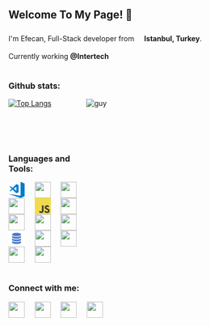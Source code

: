 ## Welcome To My Page! 👋

I'm Efecan, Full-Stack developer from <img src="https://image.flaticon.com/icons/svg/940/940164.svg" width="12" height="22" /> **Istanbul, Turkey**.
<br><br>
Currently working **@Intertech**  <img src="https://www.teknoparkistanbul.com.tr/uploads/companies/intertech_w540_op_op_op.webp"  width="19" height="15"/> 
 <br> <br>
 
 
 ### Github stats:
[![Top Langs](https://github-readme-stats.vercel.app/api/top-langs/?username=efecanpinar&layout=compact&theme=dark)](https://github.com/efecanpinar/github-readme-stats) <img align="right" height="270px" alt="guy" width="350" src="https://i.pinimg.com/originals/e4/26/70/e426702edf874b181aced1e2fa5c6cde.gif" />
 <br> <br> <br> <br> <br>
 
### Languages and Tools:

<div>
<img align="center" src="https://raw.githubusercontent.com/github/explore/80688e429a7d4ef2fca1e82350fe8e3517d3494d/topics/visual-studio-code/visual-studio-code.png"  height="32" width="32" /> &nbsp; &nbsp;
<img align="center" src="https://user-images.githubusercontent.com/48981528/121355436-8dd79700-c938-11eb-80b9-ea0d908fd0ae.png" height="32" width="32" /> &nbsp; &nbsp;
<img align="center" src="https://user-images.githubusercontent.com/48981528/121355599-b495cd80-c938-11eb-9afe-081a36991912.png"  height="32" width="32" /> &nbsp; &nbsp;
<img align="center" src="https://user-images.githubusercontent.com/48981528/121355809-f0309780-c938-11eb-82a4-d85548fd1c22.png"  height="32" width="32" /> &nbsp; &nbsp;
<img align="center" src="https://raw.githubusercontent.com/github/explore/80688e429a7d4ef2fca1e82350fe8e3517d3494d/topics/javascript/javascript.png"  height="32" width="32" /> &nbsp; &nbsp; 
  <img align="center" src="https://user-images.githubusercontent.com/48981528/121356190-4dc4e400-c939-11eb-9669-42b38d84791c.png"  height="32" width="32" /> &nbsp; &nbsp;
<img align="center" src="https://cdn.icon-icons.com/icons2/2107/PNG/512/file_type_vue_icon_130078.png"  height="32" width="32" /> &nbsp; &nbsp;
<img align="center" src="https://nodejs.org/static/images/logos/nodejs-new-pantone-black.svg"  height="32" width="32" /> &nbsp; &nbsp;
<img align="center" src="https://cdn.icon-icons.com/icons2/2415/PNG/512/csharp_original_logo_icon_146578.png"  height="32" width="32" /> &nbsp; &nbsp;
<img align="center" src="https://raw.githubusercontent.com/github/explore/80688e429a7d4ef2fca1e82350fe8e3517d3494d/topics/sql/sql.png"  height="32" width="32" /> &nbsp; &nbsp;
<img align="center" src="https://cdn.icon-icons.com/icons2/2415/PNG/512/postgresql_plain_logo_icon_146389.png"  height="32" width="32" /> &nbsp; &nbsp;
<img align="center" src="https://cdn.icon-icons.com/icons2/2415/PNG/512/mongodb_plain_wordmark_logo_icon_146423.png"  height="32" width="32" /> &nbsp; &nbsp;
<img align="center" src="https://cdn.icon-icons.com/icons2/2107/PNG/512/file_type_gitlab_icon_130579.png"  height="32" width="32" /> &nbsp; &nbsp;
<img align="center" src="https://cdn.icon-icons.com/icons2/2415/PNG/512/git_original_wordmark_logo_icon_146510.png"  height="32" width="32" /> &nbsp; &nbsp;
</div> <br>

### Connect with me:

<div>
<a href="https://www.linkedin.com/in/efecanpinar" target="blank"><img align="center" src="https://cdn.jsdelivr.net/npm/simple-icons@v5/icons/linkedin.svg" height="32" width="32" /></a> &nbsp; &nbsp;
<a href="https://www.instagram.com/efecanpinar/" target="blank"><img align="center" src="https://cdn.jsdelivr.net/npm/simple-icons@v5/icons/instagram.svg"  height="32" width="32" /></a> &nbsp; &nbsp;
<a href="https://twitter.com/efecanpinar" target="blank"><img align="center" src="https://cdn.jsdelivr.net/npm/simple-icons@v5/icons/twitter.svg" height="32" width="32" /></a> &nbsp; &nbsp;
<a href="https://github.com/efecanpinar" target="blank"><img align="center" src="https://cdn.jsdelivr.net/npm/simple-icons@v5/icons/github.svg" height="32" width="32" /></a>
</div>


